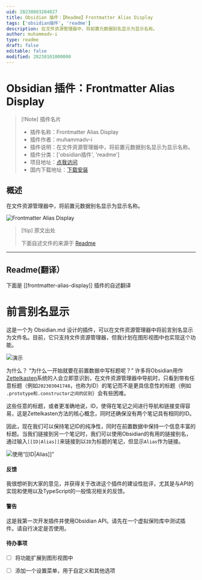 ```yaml
---
uid: 20230803204027
title: Obsidian 插件：【Readme】Frontmatter Alias Display
tags: ['obsidian插件', 'readme']
description: 在文件资源管理器中，将前置元数据别名显示为显示名称。
author: muhammadv-i
type: readme
draft: false
editable: false
modified: 20230101000000
---
```


# Obsidian 插件：Frontmatter Alias Display

> [!Note] 插件名片
> - 插件名称：Frontmatter Alias Display
> - 插件作者：muhammadv-i
> - 插件说明：在文件资源管理器中，将前置元数据别名显示为显示名称。
> - 插件分类：['obsidian插件', 'readme']
> - 项目地址：[点我访问](https://github.com/muhammadv-i/obsidian-frontmatter-alias-display)
> - 国内下载地址：[下载安装](https://pkmer.cn/products/plugin/pluginMarket/?frontmatter-alias-display)

## 概述

在文件资源管理器中，将前置元数据别名显示为显示名称。

![Frontmatter Alias Display](https://cdn.pkmer.cn/covers/frontmatter-alias-display.gif!pkmer)

> [!tip] 原文出处
> 
>下面自述文件的来源于 [Readme](https://ghproxy.net/https://raw.githubusercontent.com/muhammadv-i/obsidian-frontmatter-alias-display/main/README.md)
> 

---

## Readme(翻译）

下面是 [[frontmatter-alias-display]] 插件的自述翻译


# 前言别名显示
这是一个为 Obsidian.md 设计的插件，可以在文件资源管理器中将前言别名显示为文件名。目前，它只支持文件资源管理器，但我计划在图形视图中也实现这个功能。

![演示](frontmatter-alias-display.gif)

为什么？
“为什么一开始就要在前置数据中写标题呢？”
许多将Obsidian用作[Zettelkasten](https://zettelkasten.de/)系统的人会立即意识到，在文件资源管理器中导航时，只看到带有任意标题（例如`202303041748`，也称为ID）的笔记而不是更具信息性的标题（例如` .prototype和.constructor之间的区别`）会有些困难。

这些任意的标题，或者更准确地说，ID，使得在笔记之间进行导航和链接变得容易，这是Zettelkasten方法的核心概念，同时还确保没有两个笔记具有相同的ID。

因此，现在我们可以保持笔记ID的纯净性，同时在前置数据中保持一个信息丰富的标题。当我们链接到另一个笔记时，我们可以使用Obsidian的有用的链接别名，通过输入`[[ID|Alias]]`来链接到以`ID`为标题的笔记，但显示`Alias`作为链接。

![使用“[[ID|Alias]]”](IDAlias.gif)

#### 反馈
我很想听到大家的意见，并获得关于改进这个插件的建设性批评，尤其是与API的实现和使用以及TypeScript的一般情况相关的反馈。

#### 警告
这是我第一次开发插件并使用Obsidian API。请先在一个虚拟保险库中测试插件。请自行决定是否使用。

#### 待办事项
- [ ] 将功能扩展到图形视图中
- [ ] 添加一个设置菜单，用于自定义和其他选项




